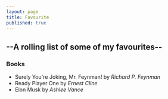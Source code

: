 ```yaml
---
layout: page
title: Favourite
published: true
---
```


## --A rolling list of some of my favourites--

### Books
- Surely You're Joking, Mr. Feynman! by _Richard P. Feynman_
- Ready Player One by _Ernest Cline_
- Elon Musk by _Ashlee Vance_
